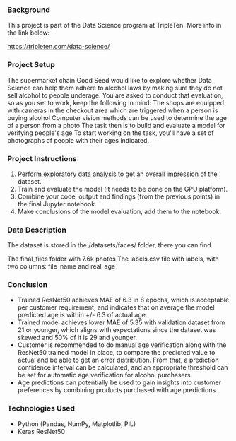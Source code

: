 ### Background

This project is part of the Data Science program at TripleTen. More info in the link below:

https://tripleten.com/data-science/

### Project Setup
The supermarket chain Good Seed would like to explore whether Data Science can help them adhere to alcohol laws by making sure they do not sell alcohol to people underage. You are asked to conduct that evaluation, so as you set to work, keep the following in mind:
The shops are equipped with cameras in the checkout area which are triggered when a person is buying alcohol
Computer vision methods can be used to determine the age of a person from a photo
The task then is to build and evaluate a model for verifying people's age
To start working on the task, you'll have a set of photographs of people with their ages indicated.

### Project Instructions
1. Perform exploratory data analysis to get an overall impression of the dataset.
2. Train and evaluate the model (it needs to be done on the GPU platform).
3. Combine your code, output and findings (from the previous points) in the final Jupyter notebook.
4. Make conclusions of the model evaluation, add them to the notebook.

### Data Description
The dataset is stored in the /datasets/faces/ folder, there you can find

The final_files folder with 7.6k photos
The labels.csv file with labels, with two columns: file_name and real_age


### Conclusion
* Trained ResNet50 achieves MAE of 6.3 in 8 epochs, which is acceptable per customer requirement, and indicates that on average the model predicted age is within +/- 6.3 of actual age.
* Trained model achieves lower MAE of 5.35 with validation dataset from 21 or younger, which aligns with expectations since the dataset was skewed and 50% of it is 29 and younger.
* Customer is recommended to do manual age verification along with the ResNet50 trained model in place, to compare the predicted value to actual and be able to get an error distribution. From that, a prediction confidence interval can be calculated, and an appropriate threshold can be set for automatic age verification for alcohol purchasers.
* Age predictions can potentially be used to gain insights into customer preferences by combining products purchased with age predictions

### Technologies Used
* Python (Pandas, NumPy, Matplotlib, PIL)
* Keras ResNet50
